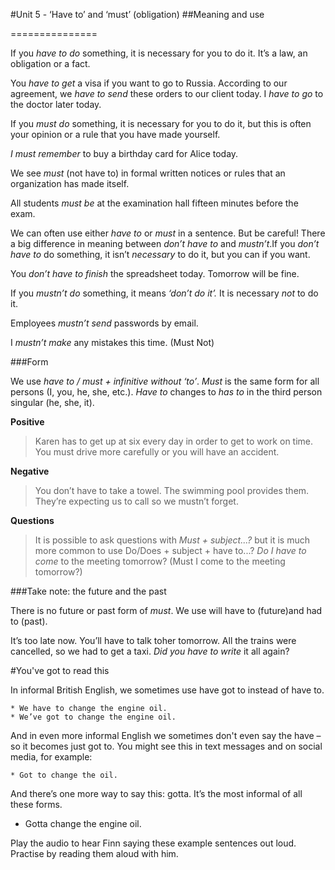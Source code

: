 #Unit 5 - ‘Have to’ and ‘must’ (obligation)
##Meaning and use

===============

If you *have to do* something, it is necessary for you to do it. It’s a law, an obligation or a fact.

You *have to get* a visa if you want to go to Russia.
According to our agreement, we *have to send* these orders to our client today.
I *have to go* to the doctor later today.

If you *must do* something, it is necessary for you to do it, but this is often your opinion or a rule that you have made yourself.

*I must remember* to buy a birthday card for Alice today.

We see *must* (not have to) in formal written notices or rules that an organization has made itself.

All students *must be* at the examination hall fifteen minutes before the exam.

We can often use either *have to* or *must* in a sentence. But be careful! There a big difference in meaning between *don’t have to* and *mustn’t*.If you *don’t have to* do something, it isn’t *necessary* to do it, but you can if you want.

You *don’t have to finish* the spreadsheet today. Tomorrow will be fine.

If you *mustn’t do* something, it means *‘don’t do it’.* It is necessary *not* to do it.

Employees *mustn’t send* passwords by email.

I *mustn’t make* any mistakes this time.
(Must Not)
 
###Form

We use *have to / must + infinitive without ‘to’*. *Must* is the same form for all persons (I, you, he, she, etc.). *Have to* changes to *has to* in the third person singular (he, she, it).

**Positive**
>Karen has to get up at six every day in order to get to work on time.
>You must drive more carefully or you will have an accident.

**Negative**
>You don’t have to take a towel. The swimming pool provides them.
>They’re expecting us to call so we mustn’t forget.

**Questions**
>It is possible to ask questions with *Must + subject...?* but it is much more common to use Do/Does + subject + have to...?
>*Do I have to come* to the meeting tomorrow? (Must I come to the meeting tomorrow?)

###Take note: the future and the past

There is no future or past form of *must*. We use will have to (future)and had to (past).

It’s too late now. You’ll have to talk toher tomorrow.
All the trains were cancelled, so we had to get a taxi.
*Did you have to write* it all again?

[Reference]: http://www.bbc.co.uk/learningenglish/english/course/lower-intermediate/unit-5/tab/grammar

#You've got to read this

In informal British English, we sometimes use have got to instead of have to.

    * We have to change the engine oil.
    * We’ve got to change the engine oil.

And in even more informal English we sometimes don't even say the have – so it becomes just got to. You might see this in text messages and on social media, for example:

    * Got to change the oil.

And there’s one more way to say this: gotta. It’s the most informal of all these forms.

   * Gotta change the engine oil.

Play the audio to hear Finn saying these example sentences out loud. Practise by reading them aloud with him.